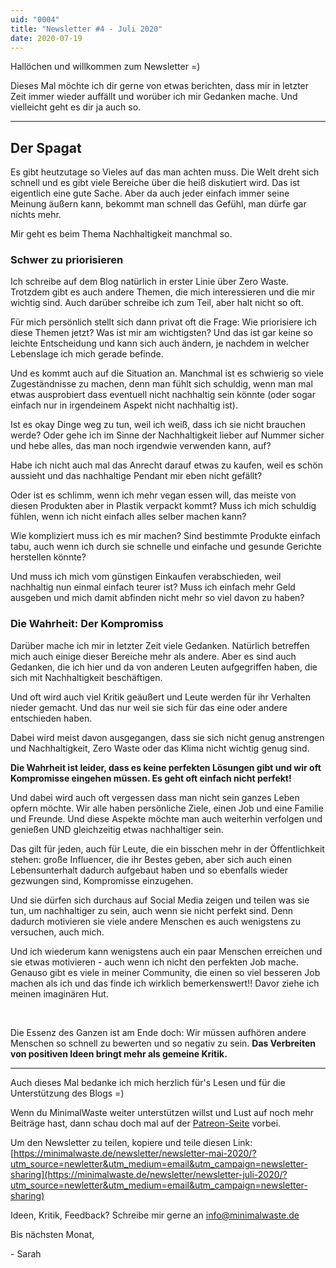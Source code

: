 ```yaml
---
uid: "0004"
title: "Newsletter #4 - Juli 2020"
date: 2020-07-19
---
```

Hallöchen und willkommen zum Newsletter =)

Dieses Mal möchte ich dir gerne von etwas berichten, dass mir in letzter Zeit immer wieder auffällt und worüber ich mir Gedanken mache. Und vielleicht geht es dir ja auch so.

---

## Der Spagat

Es gibt heutzutage so Vieles auf das man achten muss. Die Welt dreht sich schnell und es gibt viele Bereiche über die heiß diskutiert wird. Das ist eigentlich eine gute Sache. Aber da auch jeder einfach immer seine Meinung äußern kann, bekommt man schnell das Gefühl, man dürfe gar nichts mehr.

Mir geht es beim Thema Nachhaltigkeit manchmal so.

### Schwer zu priorisieren

Ich schreibe auf dem Blog natürlich in erster Linie über Zero Waste. Trotzdem gibt es auch andere Themen, die mich interessieren und die mir wichtig sind. Auch darüber schreibe ich zum Teil, aber halt nicht so oft.

Für mich persönlich stellt sich dann privat oft die Frage: Wie priorisiere ich diese Themen jetzt? Was ist mir am wichtigsten? Und das ist gar keine so leichte Entscheidung und kann sich auch ändern, je nachdem in welcher Lebenslage ich mich gerade befinde.

Und es kommt auch auf die Situation an. Manchmal ist es schwierig so viele Zugeständnisse zu machen, denn man fühlt sich schuldig, wenn man mal etwas ausprobiert dass eventuell nicht nachhaltig sein könnte (oder sogar einfach nur in irgendeinem Aspekt nicht nachhaltig ist).

Ist es okay Dinge weg zu tun, weil ich weiß, dass ich sie nicht brauchen werde? Oder gehe ich im Sinne der Nachhaltigkeit lieber auf Nummer sicher und hebe alles, das man noch irgendwie verwenden kann, auf?

Habe ich nicht auch mal das Anrecht darauf etwas zu kaufen, weil es schön aussieht und das nachhaltige Pendant mir eben nicht gefällt?

Oder ist es schlimm, wenn ich mehr vegan essen will, das meiste von diesen Produkten aber in Plastik verpackt kommt? Muss ich mich schuldig fühlen, wenn ich nicht einfach alles selber machen kann?

Wie kompliziert muss ich es mir machen? Sind bestimmte Produkte einfach tabu, auch wenn ich durch sie schnelle und einfache und gesunde Gerichte herstellen könnte?

Und muss ich mich vom günstigen Einkaufen verabschieden, weil nachhaltig nun einmal einfach teurer ist? Muss ich einfach mehr Geld ausgeben und mich damit abfinden nicht mehr so viel davon zu haben?

### Die Wahrheit: Der Kompromiss

Darüber mache ich mir in letzter Zeit viele Gedanken. Natürlich betreffen mich auch einige dieser Bereiche mehr als andere. Aber es sind auch Gedanken, die ich hier und da von anderen Leuten aufgegriffen haben, die sich mit Nachhaltigkeit beschäftigen.

Und oft wird auch viel Kritik geäußert und Leute werden für ihr Verhalten nieder gemacht. Und das nur weil sie sich für das eine oder andere entschieden haben.

Dabei wird meist davon ausgegangen, dass sie sich nicht genug anstrengen und Nachhaltigkeit, Zero Waste oder das Klima nicht wichtig genug sind.

**Die Wahrheit ist leider, dass es keine perfekten Lösungen gibt und wir oft Kompromisse eingehen müssen. Es geht oft einfach nicht perfekt!**

Und dabei wird auch oft vergessen dass man nicht sein ganzes Leben opfern möchte. Wir alle haben persönliche Ziele, einen Job und eine Familie und Freunde. Und diese Aspekte möchte man auch weiterhin verfolgen und genießen UND gleichzeitig etwas nachhaltiger sein.

Das gilt für jeden, auch für Leute, die ein bisschen mehr in der Öffentlichkeit stehen: große Influencer, die ihr Bestes geben, aber sich auch einen Lebensunterhalt dadurch aufgebaut haben und so ebenfalls wieder gezwungen sind, Kompromisse einzugehen.

Und sie dürfen sich durchaus auf Social Media zeigen und teilen was sie tun, um nachhaltiger zu sein, auch wenn sie nicht perfekt sind. Denn dadurch motivieren sie viele andere Menschen es auch wenigstens zu versuchen, auch mich.

Und ich wiederum kann wenigstens auch ein paar Menschen erreichen und sie etwas motivieren - auch wenn ich nicht den perfekten Job mache. Genauso gibt es viele in meiner Community, die einen so viel besseren Job machen als ich und das finde ich wirklich bemerkenswert!! Davor ziehe ich meinen imaginären Hut.

&nbsp;

Die Essenz des Ganzen ist am Ende doch: Wir müssen aufhören andere Menschen so schnell zu bewerten und so negativ zu sein. **Das Verbreiten von positiven Ideen bringt mehr als gemeine Kritik.**

---

Auch dieses Mal bedanke ich mich herzlich für's Lesen und für die Unterstützung des Blogs =)

Wenn du MinimalWaste weiter unterstützen willst und Lust auf noch mehr Beiträge hast, dann schau doch mal auf der [Patreon-Seite](https://www.patreon.com/minimalwaste?fan_landing=true) vorbei.

Um den Newsletter zu teilen, kopiere und teile diesen Link: [https://minimalwaste.de/newsletter/newsletter-mai-2020/?utm_source=newletter&utm_medium=email&utm_campaign=newsletter-sharing](https://minimalwaste.de/newsletter/newsletter-juli-2020/?utm_source=newletter&utm_medium=email&utm_campaign=newsletter-sharing)

Ideen, Kritik, Feedback? Schreibe mir gerne an [info@minimalwaste.de](mailto:info@minimalwaste.de)

Bis nächsten Monat,

\- Sarah
